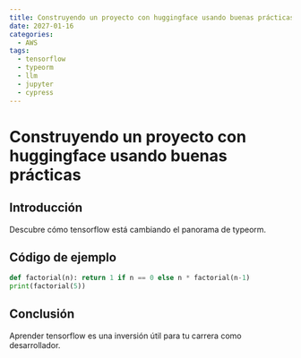 ```yaml
---
title: Construyendo un proyecto con huggingface usando buenas prácticas
date: 2027-01-16
categories:
  - AWS
tags:
  - tensorflow
  - typeorm
  - llm
  - jupyter
  - cypress
---
```


# Construyendo un proyecto con huggingface usando buenas prácticas

## Introducción

Descubre cómo tensorflow está cambiando el panorama de typeorm.

## Código de ejemplo

```python
def factorial(n): return 1 if n == 0 else n * factorial(n-1)
print(factorial(5))
```

## Conclusión

Aprender tensorflow es una inversión útil para tu carrera como desarrollador.
